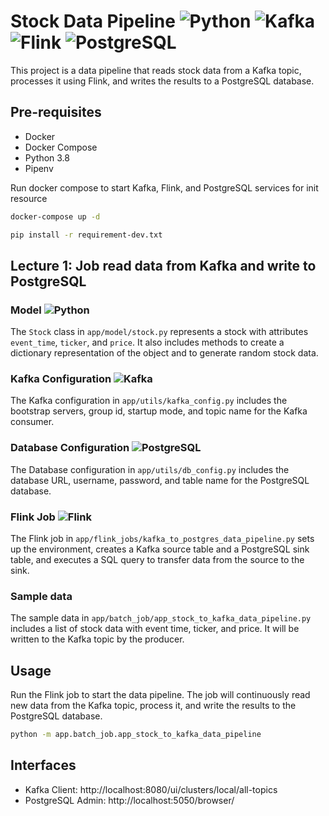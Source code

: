 # Stock Data Pipeline ![Python](https://img.shields.io/badge/Python-3776AB?style=for-the-badge&logo=python&logoColor=white) ![Kafka](https://img.shields.io/badge/Kafka-231F20?style=for-the-badge&logo=apache-kafka&logoColor=white) ![Flink](https://img.shields.io/badge/Flink-FF2E2E?style=for-the-badge&logo=apache-flink&logoColor=white) ![PostgreSQL](https://img.shields.io/badge/PostgreSQL-336791?style=for-the-badge&logo=postgresql&logoColor=white)

This project is a data pipeline that reads stock data from a Kafka topic, processes it using Flink, and writes the results to a PostgreSQL database.

## Pre-requisites

- Docker
- Docker Compose
- Python 3.8
- Pipenv 

Run docker compose to start Kafka, Flink, and PostgreSQL services for init resource

```bash
docker-compose up -d

pip install -r requirement-dev.txt
```

## Lecture 1: Job read data from Kafka and write to PostgreSQL

### Model ![Python](https://img.shields.io/badge/Python-3776AB?style=flat-square&logo=python&logoColor=white)

The `Stock` class in `app/model/stock.py` represents a stock with attributes `event_time`, `ticker`, and `price`. It also includes methods to create a dictionary representation of the object and to generate random stock data.

### Kafka Configuration ![Kafka](https://img.shields.io/badge/Kafka-231F20?style=flat-square&logo=apache-kafka&logoColor=white)

The Kafka configuration in `app/utils/kafka_config.py` includes the bootstrap servers, group id, startup mode, and topic name for the Kafka consumer.

### Database Configuration ![PostgreSQL](https://img.shields.io/badge/PostgreSQL-336791?style=flat-square&logo=postgresql&logoColor=white)
The Database configuration in `app/utils/db_config.py` includes the database URL, username, password, and table name for the PostgreSQL database.

### Flink Job ![Flink](https://img.shields.io/badge/Flink-FF2E2E?style=flat-square&logo=apache-flink&logoColor=white)

The Flink job in `app/flink_jobs/kafka_to_postgres_data_pipeline.py` sets up the environment, creates a Kafka source table and a PostgreSQL sink table, and executes a SQL query to transfer data from the source to the sink.

### Sample data

The sample data in `app/batch_job/app_stock_to_kafka_data_pipeline.py` includes a list of stock data with event time, ticker, and price. It will be written to the Kafka topic by the producer.

## Usage

Run the Flink job to start the data pipeline. The job will continuously read new data from the Kafka topic, process it, and write the results to the PostgreSQL database.

```bash
python -m app.batch_job.app_stock_to_kafka_data_pipeline
```

## Interfaces

- Kafka Client: http://localhost:8080/ui/clusters/local/all-topics
- PostgreSQL Admin: http://localhost:5050/browser/

